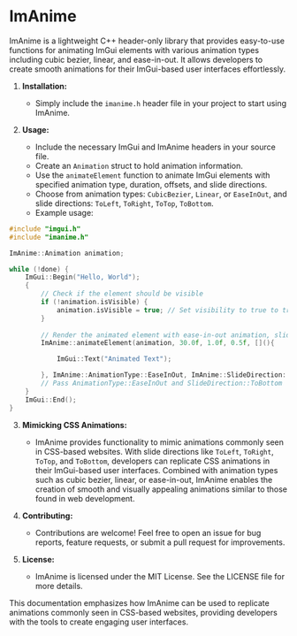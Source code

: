 # ImAnime 

ImAnime is a lightweight C++ header-only library that provides easy-to-use functions for animating ImGui elements with various animation types including cubic bezier, linear, and ease-in-out. It allows developers to create smooth animations for their ImGui-based user interfaces effortlessly.


1. **Installation:**
   - Simply include the `imanime.h` header file in your project to start using ImAnime.

2. **Usage:**
   - Include the necessary ImGui and ImAnime headers in your source file.
   - Create an `Animation` struct to hold animation information.
   - Use the `animateElement` function to animate ImGui elements with specified animation type, duration, offsets, and slide directions.
   - Choose from animation types: `CubicBezier`, `Linear`, or `EaseInOut`, and slide directions: `ToLeft`, `ToRight`, `ToTop`, `ToBottom`.
   - Example usage:
 ```cpp
 #include "imgui.h"
 #include "imanime.h"

ImAnime::Animation animation;

while (!done) {
    ImGui::Begin("Hello, World");
    {
        // Check if the element should be visible
        if (!animation.isVisible) {
            animation.isVisible = true; // Set visibility to true to trigger the animation
        }
        
        // Render the animated element with ease-in-out animation, sliding from left
        ImAnime::animateElement(animation, 30.0f, 1.0f, 0.5f, [](){

            ImGui::Text("Animated Text");

        }, ImAnime::AnimationType::EaseInOut, ImAnime::SlideDirection::ToBottom);  
        // Pass AnimationType::EaseInOut and SlideDirection::ToBottom
    }
    ImGui::End();
}
```

3. **Mimicking CSS Animations:**
   - ImAnime provides functionality to mimic animations commonly seen in CSS-based websites. With slide directions like `ToLeft`, `ToRight`, `ToTop`, and `ToBottom`, developers can replicate CSS animations in their ImGui-based user interfaces. Combined with animation types such as cubic bezier, linear, or ease-in-out, ImAnime enables the creation of smooth and visually appealing animations similar to those found in web development.

4. **Contributing:**
   - Contributions are welcome! Feel free to open an issue for bug reports, feature requests, or submit a pull request for improvements.

5. **License:**
   - ImAnime is licensed under the MIT License. See the LICENSE file for more details.

This documentation emphasizes how ImAnime can be used to replicate animations commonly seen in CSS-based websites, providing developers with the tools to create engaging user interfaces.
